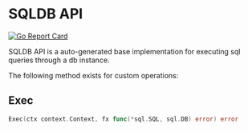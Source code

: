 SQLDB API
===================================

[![Go Report Card](https://goreportcard.com/badge/github.com/gokit/sqlkit/example/justdb/sqldb)](https://goreportcard.com/report/github.com/gokit/sqlkit/example/justdb/sqldb)

SQLDB API is a auto-generated base implementation for executing sql queries through a db instance.

The following method exists for custom operations:

## Exec

```go
Exec(ctx context.Context, fx func(*sql.SQL, sql.DB) error) error
```

